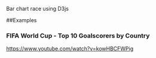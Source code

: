 Bar chart race using D3js

##Examples

### FIFA World Cup - Top 10 Goalscorers by Country
https://www.youtube.com/watch?v=kowHBCFWPig
